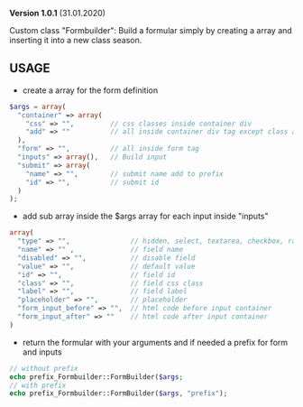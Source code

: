 **Version 1.0.1** (31.01.2020)

Custom class "Formbuilder": Build a formular simply by creating a array and inserting it into a new class season.

## USAGE
* create a array for the form definition
```php
$args = array(
  "container" => array(
    "css" => "",         // css classes inside container div
    "add" => ""          // all inside container div tag except class and id
  ),
  "form" => "",          // all inside form tag
  "inputs" => array(),   // Build input
  "submit" => array(
    "name" => "",        // submit name add to prefix
    "id" => "",          // submit id
  )
);
```
* add sub array inside the $args array for each input inside "inputs"
```php
array(
  "type" => "",               // hidden, select, textarea, checkbox, radio, email, text
  "name" => "" ,              // field name
  "disabled" => "",           // disable field
  "value" => "",              // default value
  "id" => "",                 // field id
  "class" => "",              // field css class
  "label" => "",              // field label
  "placeholder" => "",        // placeholder
  "form_input_before" => "",  // html code before input container
  "form_input_after" => ""    // html code after input container
)
```
* return the formular with your arguments and if needed a prefix for form and inputs
```php
// without prefix
echo prefix_Formbuilder::FormBuilder($args;
// with prefix
echo prefix_Formbuilder::FormBuilder($args, "prefix");
```
